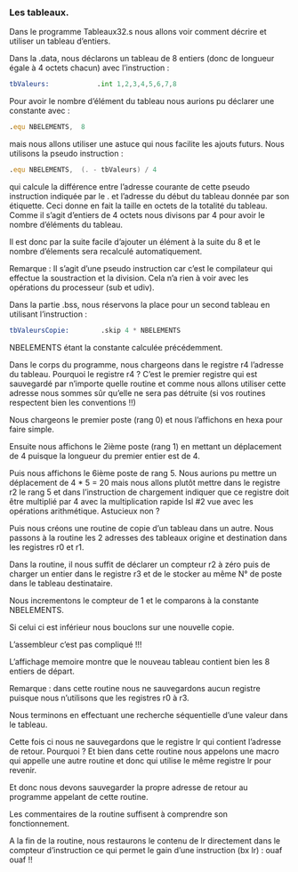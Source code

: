 ### Les tableaux.
Dans le programme Tableaux32.s nous allons voir comment décrire et utiliser un tableau d’entiers.

Dans la .data, nous déclarons un tableau de 8 entiers (donc de longueur égale à 4 octets chacun) avec l’instruction :
```asm
tbValeurs:            .int 1,2,3,4,5,6,7,8
```
Pour avoir le nombre d’élément du tableau nous aurions pu déclarer une constante avec :
```asm
.equ NBELEMENTS,  8
```
mais nous allons utiliser une astuce qui nous facilite les ajouts futurs. Nous utilisons la pseudo instruction :
```asm
.equ NBELEMENTS,  (. - tbValeurs) / 4
```
qui calcule la différence entre l’adresse courante de cette pseudo instruction indiquée par le . et l’adresse du début du tableau  donnée par son étiquette. Ceci donne en fait la taille en octets de la totalité du tableau. Comme il s’agit d’entiers de 4 octets nous divisons par 4 pour avoir le nombre d’éléments du tableau.

Il est donc par la suite facile d’ajouter un élément à la suite du 8 et le nombre d’élements sera recalculé automatiquement.

Remarque : Il s’agit d’une pseudo instruction car c’est le compilateur qui effectue la soustraction et la division. Cela n’a rien à voir avec les opérations du processeur (sub et udiv).

Dans la partie .bss, nous réservons la place pour un second tableau en utilisant l’instruction :
```asm
tbValeursCopie:        .skip 4 * NBELEMENTS
```
NBELEMENTS étant la constante calculée précédemment.
 
Dans le corps du programme, nous chargeons dans le registre r4 l’adresse du tableau. Pourquoi le registre r4 ? C’est le premier registre qui est sauvegardé par n’importe quelle routine et comme nous allons utiliser cette adresse nous sommes sûr qu’elle ne sera pas détruite (si vos routines respectent bien les conventions !!)

Nous chargeons le premier poste (rang 0) et nous l’affichons en hexa pour faire simple.

Ensuite nous affichons le 2ième poste (rang 1) en mettant un déplacement de 4 puisque la longueur du premier entier est de 4.

Puis nous affichons le 6ième poste de rang 5. Nous aurions pu mettre un déplacement de 4 * 5 = 20 mais nous allons plutôt mettre dans le registre r2 le rang 5 et dans l’instruction de chargement indiquer que ce registre doit être multiplié par 4 avec la multiplication rapide lsl #2 vue avec les opérations arithmétique. Astucieux non ?

Puis nous créons une routine de copie d’un tableau dans un autre. Nous passons à la routine les 2 adresses des tableaux origine et destination dans les registres r0 et r1.

Dans la routine, il nous suffit de déclarer un compteur r2 à zéro puis de charger un entier dans le registre r3 et de le stocker au même N° de poste dans le tableau destinataire.

Nous incrementons le compteur de 1 et le comparons à la constante NBELEMENTS. 

Si celui ci est inférieur nous bouclons sur une nouvelle copie.

L’assembleur c’est pas compliqué !!!

L’affichage memoire montre que le nouveau tableau contient bien les 8 entiers de départ.

Remarque : dans cette routine nous ne sauvegardons aucun registre puisque nous n’utilisons que les
 registres r0 à r3.

Nous terminons en effectuant une recherche séquentielle d’une valeur dans le tableau.

Cette fois ci nous ne sauvegardons que le registre lr qui contient l’adresse de retour. Pourquoi ? Et bien dans cette routine nous appelons une macro qui appelle une autre routine et donc qui utilise le même registre lr pour revenir.

Et donc nous devons sauvegarder la propre adresse de retour au programme appelant de cette routine.

Les commentaires de la routine suffisent à comprendre son fonctionnement.

A la fin de la routine, nous restaurons le contenu de lr directement dans le compteur d’instruction ce qui permet le gain d’une instruction (bx lr) : ouaf ouaf !!
